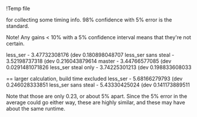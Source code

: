 !Temp file 

for collecting some timing info.  98% confidence with 5% error is the standard.

Note!  Any gains < 10% with a 5% confidence interval means that they're not certain.

less_ser - 3.47732308176 (dev 0.180898048707
less_ser sans steal - 3.52198737318 (dev 0.216043879614
master - 3.44766577085 (dev 0.0291481071826
less_ser steal only - 3.74225301213 (dev 0.198833608033

== larger calculation, build time excluded
less_ser - 5.68166279793 (dev 0.246028333851
less_ser sans steal - 5.43330425024 (dev 0.141173889511

Note that those are only 0.23, or about 5% apart.  Since the 5% error in the average could go either way, these are highly similar, and these may have about the same runtime.

